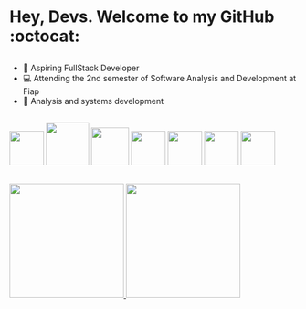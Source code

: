   # Hey, Devs. Welcome to my GitHub :octocat:
 ##
- 🔭 Aspiring FullStack Developer
- 💻 Attending the 2nd semester of Software Analysis and Development at Fiap
- 📖 Analysis and systems development
##
##
<img loading="lazy" src="https://cdn.jsdelivr.net/gh/devicons/devicon@latest/icons/javascript/javascript-original.svg" width="60" heigth="60"/> <img src="https://cdn.jsdelivr.net/gh/devicons/devicon@latest/icons/java/java-original.svg" width="75" heigth="75"/> <img src="https://cdn.jsdelivr.net/gh/devicons/devicon@latest/icons/mysql/mysql-original-wordmark.svg" width="66" heigth="66"/> <img src="https://cdn.jsdelivr.net/gh/devicons/devicon@latest/icons/spring/spring-original.svg" width="60" heigth="60"/> <img src="https://cdn.jsdelivr.net/gh/devicons/devicon@latest/icons/react/react-original-wordmark.svg" width="60" heigth="60"/> <img src="https://cdn.jsdelivr.net/gh/devicons/devicon@latest/icons/githubcodespaces/githubcodespaces-original.svg" width="60" heigth="60"/> <img loading="lazy" src="https://cdn.jsdelivr.net/gh/devicons/devicon/icons/git/git-original.svg" width="60" height="60"/>
## 
##
<div>
<a href="https://github.com/HellmatGa">
<img loading="lazy" height="200em" src="https://github-readme-stats.vercel.app/api?username=HellmatGa&show_icons=true&theme=dark&include_all_commits=true&count_private=true"/>
<img loading="lazy" height="200em" src="https://github-readme-stats.vercel.app/api/top-langs/?username=HellmatGa&layout=compact&langs_count=7&theme=dark"/>
</div>

